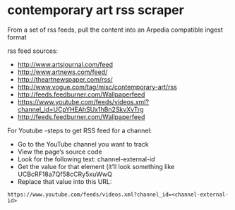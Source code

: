 # contemporary art rss scraper

From a set of rss feeds, pull the content into an Arpedia compatible ingest format

rss feed sources:

- http://www.artsjournal.com/feed
- http://www.artnews.com/feed/
- http://theartnewspaper.com/rss/
- http://www.vogue.com/tag/misc/contemporary-art/rss
- http://feeds.feedburner.com/Wallpaperfeed
- https://www.youtube.com/feeds/videos.xml?channel_id=UCpYHEAhSUx1hBn2SkvXvTrg
- http://feeds.feedburner.com/Wallpaperfeed

For Youtube -steps to get RSS feed for a channel:

- Go to the YouTube channel you want to track
- View the page’s source code
- Look for the following text: channel-external-id
- Get the value for that element (it’ll look something like UCBcRF18a7Qf58cCRy5xuWwQ
- Replace that value into this URL: 

```https://www.youtube.com/feeds/videos.xml?channel_id=<channel-external-id>```

